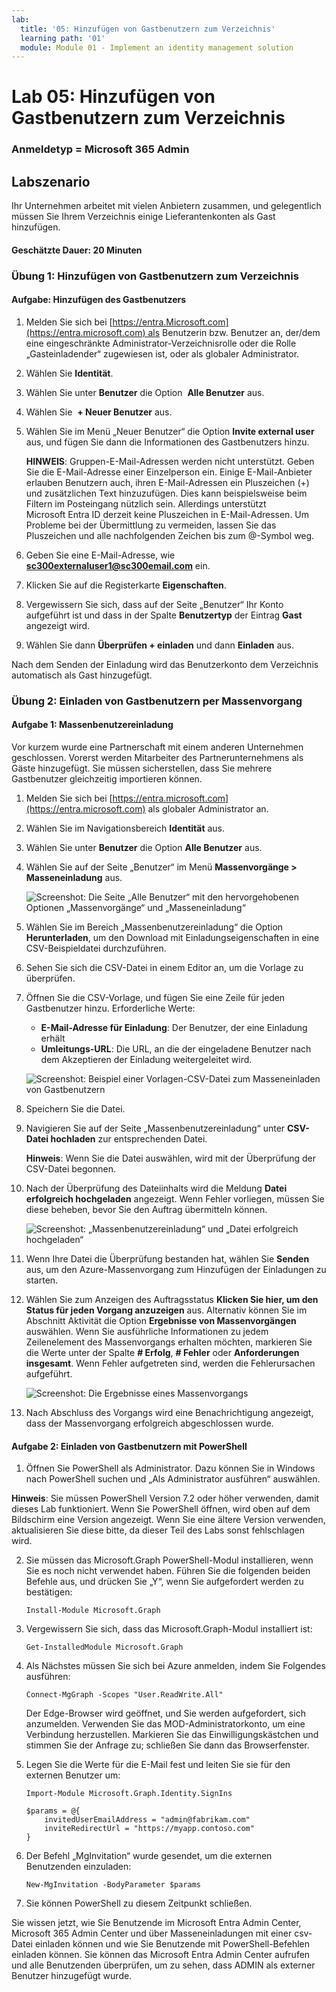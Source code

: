 ```yaml
---
lab:
  title: '05: Hinzufügen von Gastbenutzern zum Verzeichnis'
  learning path: '01'
  module: Module 01 - Implement an identity management solution
---
```


# Lab 05: Hinzufügen von Gastbenutzern zum Verzeichnis

### Anmeldetyp = Microsoft 365 Admin

## Labszenario

Ihr Unternehmen arbeitet mit vielen Anbietern zusammen, und gelegentlich müssen Sie Ihrem Verzeichnis einige Lieferantenkonten als Gast hinzufügen.

#### Geschätzte Dauer: 20 Minuten

### Übung 1: Hinzufügen von Gastbenutzern zum Verzeichnis

#### Aufgabe: Hinzufügen des Gastbenutzers

1. Melden Sie sich bei [https://entra.Microsoft.com](https://entra.microsoft.com) als Benutzerin bzw. Benutzer an, der/dem eine eingeschränkte Administrator-Verzeichnisrolle oder die Rolle „Gasteinladender“ zugewiesen ist, oder als globaler Administrator.

2. Wählen Sie **Identität**.

3. Wählen Sie unter **Benutzer** die Option  **Alle Benutzer** aus.

4. Wählen Sie  **+ Neuer Benutzer** aus.

5. Wählen Sie im Menü „Neuer Benutzer“ die Option **Invite external user** aus, und fügen Sie dann die Informationen des Gastbenutzers hinzu.

    **HINWEIS**: Gruppen-E-Mail-Adressen werden nicht unterstützt. Geben Sie die E-Mail-Adresse einer Einzelperson ein. Einige E-Mail-Anbieter erlauben Benutzern auch, ihren E-Mail-Adressen ein Pluszeichen (+) und zusätzlichen Text hinzuzufügen. Dies kann beispielsweise beim Filtern im Posteingang nützlich sein. Allerdings unterstützt Microsoft Entra ID derzeit keine Pluszeichen in E-Mail-Adressen. Um Probleme bei der Übermittlung zu vermeiden, lassen Sie das Pluszeichen und alle nachfolgenden Zeichen bis zum @-Symbol weg.

6. Geben Sie eine E-Mail-Adresse, wie **sc300externaluser1@sc300email.com** ein.

7. Klicken Sie auf die Registerkarte **Eigenschaften**.

8. Vergewissern Sie sich, dass auf der Seite „Benutzer“ Ihr Konto aufgeführt ist und dass in der Spalte **Benutzertyp** der Eintrag **Gast** angezeigt wird.

9. Wählen Sie dann **Überprüfen + einladen** und dann **Einladen** aus.


Nach dem Senden der Einladung wird das Benutzerkonto dem Verzeichnis automatisch als Gast hinzugefügt.


### Übung 2: Einladen von Gastbenutzern per Massenvorgang

#### Aufgabe 1: Massenbenutzereinladung

Vor kurzem wurde eine Partnerschaft mit einem anderen Unternehmen geschlossen. Vorerst werden Mitarbeiter des Partnerunternehmens als Gäste hinzugefügt. Sie müssen sicherstellen, dass Sie mehrere Gastbenutzer gleichzeitig importieren können.

1. Melden Sie sich bei [https://entra.microsoft.com](https://entra.microsoft.com) als globaler Administrator an.

2. Wählen Sie im Navigationsbereich **Identität** aus.

3. Wählen Sie unter **Benutzer** die Option **Alle Benutzer** aus.

4. Wählen Sie auf der Seite „Benutzer“ im Menü **Massenvorgänge > Masseneinladung** aus.

     ![Screenshot: Die Seite „Alle Benutzer“ mit den hervorgehobenen Optionen „Massenvorgänge“ und „Masseneinladung“](./media/lp1-mod3-bulk-invite-option.png)

5. Wählen Sie im Bereich „Massenbenutzereinladung“ die Option **Herunterladen**, um den Download mit Einladungseigenschaften in eine CSV-Beispieldatei durchzuführen.

6. Sehen Sie sich die CSV-Datei in einem Editor an, um die Vorlage zu überprüfen.

7. Öffnen Sie die CSV-Vorlage, und fügen Sie eine Zeile für jeden Gastbenutzer hinzu. Erforderliche Werte:

    - **E-Mail-Adresse für Einladung**: Der Benutzer, der eine Einladung erhält
    - **Umleitungs-URL**: Die URL, an die der eingeladene Benutzer nach dem Akzeptieren der Einladung weitergeleitet wird.

    ![Screenshot: Beispiel einer Vorlagen-CSV-Datei zum Masseneinladen von Gastbenutzern](./media/lp1-mod3-template-csv.png)

8. Speichern Sie die Datei.

9. Navigieren Sie auf der Seite „Massenbenutzereinladung“ unter **CSV-Datei hochladen** zur entsprechenden Datei.

     **Hinweis**: Wenn Sie die Datei auswählen, wird mit der Überprüfung der CSV-Datei begonnen.

10. Nach der Überprüfung des Dateiinhalts wird die Meldung **Datei erfolgreich hochgeladen** angezeigt. Wenn Fehler vorliegen, müssen Sie diese beheben, bevor Sie den Auftrag übermitteln können.

    ![Screenshot: „Massenbenutzereinladung“ und „Datei erfolgreich hochgeladen“](./media/lp1-mod3-bulk-invite-users-upload-csv.png)

11. Wenn Ihre Datei die Überprüfung bestanden hat, wählen Sie **Senden** aus, um den Azure-Massenvorgang zum Hinzufügen der Einladungen zu starten.

12. Wählen Sie zum Anzeigen des Auftragsstatus **Klicken Sie hier, um den Status für jeden Vorgang anzuzeigen** aus. Alternativ können Sie im Abschnitt Aktivität die Option **Ergebnisse von Massenvorgängen** auswählen. Wenn Sie ausführliche Informationen zu jedem Zeilenelement des Massenvorgangs erhalten möchten, markieren Sie die Werte unter der Spalte **# Erfolg**, **# Fehler** oder **Anforderungen insgesamt**. Wenn Fehler aufgetreten sind, werden die Fehlerursachen aufgeführt.

    ![Screenshot: Die Ergebnisse eines Massenvorgangs](./media/lp1-mod3-bulk-operations-results.png)

13. Nach Abschluss des Vorgangs wird eine Benachrichtigung angezeigt, dass der Massenvorgang erfolgreich abgeschlossen wurde.

#### Aufgabe 2: Einladen von Gastbenutzern mit PowerShell

1. Öffnen Sie PowerShell als Administrator. Dazu können Sie in Windows nach PowerShell suchen und „Als Administrator ausführen“ auswählen. 

**Hinweis**: Sie müssen PowerShell Version 7.2 oder höher verwenden, damit dieses Lab funktioniert.  Wenn Sie PowerShell öffnen, wird oben auf dem Bildschirm eine Version angezeigt. Wenn Sie eine ältere Version verwenden, aktualisieren Sie diese bitte, da dieser Teil des Labs sonst fehlschlagen wird.

2. Sie müssen das Microsoft.Graph PowerShell-Modul installieren, wenn Sie es noch nicht verwendet haben.  Führen Sie die folgenden beiden Befehle aus, und drücken Sie „Y“, wenn Sie aufgefordert werden zu bestätigen:

    ```
    Install-Module Microsoft.Graph
    ```
3. Vergewissern Sie sich, dass das Microsoft.Graph-Modul installiert ist:

    ```
    Get-InstalledModule Microsoft.Graph
    ```
    

4. Als Nächstes müssen Sie sich bei Azure anmelden, indem Sie Folgendes ausführen:  

    ```
    Connect-MgGraph -Scopes "User.ReadWrite.All"
    ``` 
    Der Edge-Browser wird geöffnet, und Sie werden aufgefordert, sich anzumelden.  Verwenden Sie das MOD-Administratorkonto, um eine Verbindung herzustellen.  Markieren Sie das Einwilligungskästchen und stimmen Sie der Anfrage zu; schließen Sie dann das Browserfenster.

5. Legen Sie die Werte für die E-Mail fest und leiten Sie sie für den externen Benutzer um:

    ```
    Import-Module Microsoft.Graph.Identity.SignIns
    
    $params = @{
        invitedUserEmailAddress = "admin@fabrikam.com"
        inviteRedirectUrl = "https://myapp.contoso.com"
    }
    ```

6. Der Befehl „MgInvitation“ wurde gesendet, um die externen Benutzenden einzuladen:

    ```
    New-MgInvitation -BodyParameter $params
    ```

7. Sie können PowerShell zu diesem Zeitpunkt schließen.
    
Sie wissen jetzt, wie Sie Benutzende im Microsoft Entra Admin Center, Microsoft 365 Admin Center und über Masseneinladungen mit einer csv-Datei einladen können und wie Sie Benutzende mit PowerShell-Befehlen einladen können.  Sie können das Microsoft Entra Admin Center aufrufen und alle Benutzenden überprüfen, um zu sehen, dass ADMIN als externer Benutzer hinzugefügt wurde.
